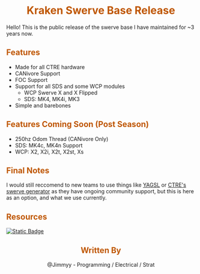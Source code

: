 <div align="center">
<h1><span style="color:#bf5700">Kraken Swerve Base Release</span></h1>
</div>

Hello! This is the public release of the swerve base I have maintained for ~3 years now.

<div align="left">
<h2><span style="color:#bf5700">Features</span></h2>
</div>

- Made for all CTRE hardware
- CANivore Support
- FOC Support
- Support for all SDS and some WCP modules
    - WCP Swerve X and X Flipped
    - SDS: MK4, MK4i, MK3
- Simple and barebones

<div align="left">
<h2><span style="color:#bf5700">Features Coming Soon (Post Season) </span></h2>
</div>

- 250hz Odom Thread (CANivore Only)
- SDS: MK4c, MK4n Support
- WCP: X2, X2i, X2t, X2st, Xs

<div align="left">
<h2><span style="color:#bf5700">Final Notes </span></h2>
</div>

I would still reccomend to new teams to use things like [YAGSL](https://www.chiefdelphi.com/t/yagsl-2025-a-leap-forward-in-swerve-drive-control-and-simulation/476005?u=jimmyy) or [CTRE's swerve generator](https://v6.docs.ctr-electronics.com/en/2024/docs/tuner/tuner-swerve/index.html) as they have ongoing community support, but this is here as an option, and what we use currently.

<div align="left">
<h2><span style="color:#bf5700">Resources</span></h2>
</div>

[![Static Badge](https://img.shields.io/badge/Kraken_Swerve_Base-github?style=for-the-badge&logo=github&logoColor=000000&labelColor=bf5700&color=000000)](https://github.com/LynkRobotics/KrakenSwerveBase) 

<div>
<div align="center">
<h2><span style="color:#bf5700">Written By</span></h2>
</div>

<div align="center">
@Jimmyy - Programming / Electrical / Strat
</div>


